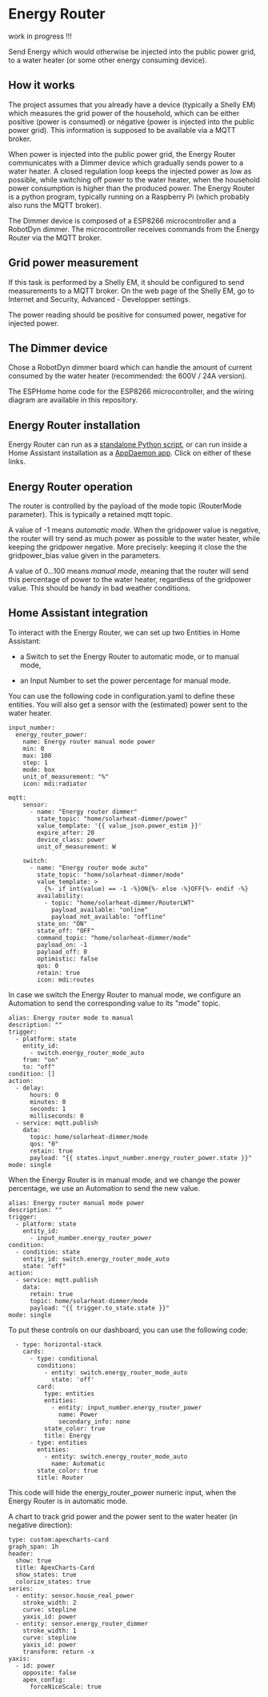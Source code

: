# Energy Router

work in progress !!!

Send Energy which would otherwise be injected into the public power grid, to a water heater (or some other energy consuming device).

## How it works

The project assumes that you already have a device (typically a Shelly EM) which measures the grid power of the household, which can be either positive (power is consumed) or négative (power is injected into the public power grid). This information is supposed to be available via a MQTT broker.

When power is injected into the public power grid, the Energy Router communicates with a Dimmer device which gradually sends power to a water heater. A closed regulation loop keeps the injected power as low as possible, while switching off power to the water heater, when the household power consumption is higher than the produced power. The Energy Router is a python program, typically running on a Raspberry Pi (which probably also runs the MQTT broker).

The Dimmer device is composed of a ESP8266 microcontroller and a RobotDyn dimmer. The microcontroller receives commands from the Energy Router via the MQTT broker.

## Grid power measurement

If this task is performed by a Shelly EM, it should be configured to send measurements to a MQTT broker. On the web page of the Shelly EM, go to Internet and Security, Advanced - Developper settings.

The power reading should be positive for consumed power, negative for injected power.

## The Dimmer device

Chose a RobotDyn dimmer board which can handle the amount of current consumed by the water heater (recommended: the 600V / 24A version).

The ESPHome home code for the ESP8266 microcontroller, and the wiring diagram are available in this repository.

## Energy Router installation

Energy Router can run as a [standalone Python script](https:EnergyRouter/blob/master/ER_Python.md), or can run inside a Home Assistant installation as a [AppDaemon app](https:./EnergyRouter/blob/master/AppDaemon/AppDaemon.md). Click on either of these links.

## Energy Router operation

The router is controlled by the payload of the mode topic (RouterMode parameter). This is typically a retained mqtt topic.

A value of -1 means *automatic mode*. When the gridpower value is negative, the router will try send as much power as possible to the water heater, while keeping the gridpower negative. More precisely: keeping it close the the gridpower_bias value given in the parameters.

A value of 0...100 means *manual mode*, meaning that the router will send this percentage of power to the water heater, regardless of the gridpower value. This should be handy in bad weather conditions.

## Home Assistant integration

To interact with the Energy Router, we can set up two Entities in Home Assistant:

- a Switch to set the Energy Router to automatic mode, or to manual mode,

- an Input Number to set the power percentage for manual mode.

You can use the following code in configuration.yaml to define these entities. You will also get a sensor with the (estimated) power sent to the water heater.

```
input_number:
  energy_router_power:
    name: Energy router manual mode power
    min: 0
    max: 100
    step: 1
    mode: box
    unit_of_measurement: "%"
    icon: mdi:radiator

mqtt:
    sensor:
      - name: "Energy router dimmer"
        state_topic: "home/solarheat-dimmer/power"
        value_template: '{{ value_json.power_estim }}'
        expire_after: 20
        device_class: power
        unit_of_measurement: W

    switch:
      - name: "Energy router mode auto"
        state_topic: "home/solarheat-dimmer/mode"
        value_template: >
          {%- if int(value) == -1 -%}ON{%- else -%}OFF{%- endif -%}
        availability:
          - topic: "home/solarheat-dimmer/RouterLWT"
            payload_available: "online"
            payload_not_available: "offline"
        state_on: "ON"
        state_off: "OFF"
        command_topic: "home/solarheat-dimmer/mode"
        payload_on: -1
        payload_off: 0
        optimistic: false
        qos: 0
        retain: true
        icon: mdi:routes
```

In case we switch the Energy Router to manual mode, we configure an Automation to send the corresponding value to its "mode" topic.

```
alias: Energy router mode to manual
description: ""
trigger:
  - platform: state
    entity_id:
      - switch.energy_router_mode_auto
    from: "on"
    to: "off"
condition: []
action:
  - delay:
      hours: 0
      minutes: 0
      seconds: 1
      milliseconds: 0
  - service: mqtt.publish
    data:
      topic: home/solarheat-dimmer/mode
      qos: "0"
      retain: true
      payload: "{{ states.input_number.energy_router_power.state }}"
mode: single
```

When the Energy Router is in manual mode, and we change the power percentage, we use an Automation to send the new value.

```
alias: Energy router manual mode power
description: ""
trigger:
  - platform: state
    entity_id:
      - input_number.energy_router_power
condition:
  - condition: state
    entity_id: switch.energy_router_mode_auto
    state: "off"
action:
  - service: mqtt.publish
    data:
      retain: true
      topic: home/solarheat-dimmer/mode
      payload: "{{ trigger.to_state.state }}"
mode: single
```

To put these controls on our dashboard, you can use the following code:

```
  - type: horizontal-stack
    cards:
      - type: conditional
        conditions:
          - entity: switch.energy_router_mode_auto
            state: 'off'
        card:
          type: entities
          entities:
            - entity: input_number.energy_router_power
              name: Power
              secondary_info: none
          state_color: true
          title: Energy
      - type: entities
        entities:
          - entity: switch.energy_router_mode_auto
            name: Automatic
        state_color: true
        title: Router
```

This code will hide the energy_router_power numeric input, when the Energy Router is in automatic mode.

A chart to track grid power and the power sent to the water heater (in negative direction):

```
type: custom:apexcharts-card
graph_span: 1h
header:
  show: true
  title: ApexCharts-Card
  show_states: true
  colorize_states: true
series:
  - entity: sensor.house_real_power
    stroke_width: 2
    curve: stepline
    yaxis_id: power
  - entity: sensor.energy_router_dimmer
    stroke_width: 1
    curve: stepline
    yaxis_id: power
    transform: return -x
yaxis:
  - id: power
    opposite: false
    apex_config:
      forceNiceScale: true
```
